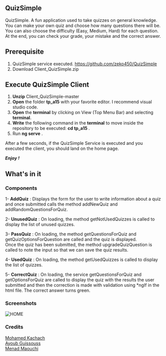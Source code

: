 
## QuizSimple
QuizSimple. A fun application used to take quizzes on general knowledge.  
You can make your own quiz and choose how many questions there will be.  
You can also choose the difficulty (Easy, Medium, Hard) for each question.  
At the end, you can check your grade, your mistake and the correct answer.  

## Prerequisite 
1) QuizSimple service executed. https://github.com/zeko450/QuizSimple  
2) Download Client_QuizSimple.zip

## Execute QuizSimple Client
1) **Unzip** Client_QuizSimple-master
2) **Open** the folder **tp_a15** with your favorite editor.   I recommend visual studio code.  
3) **Open** the **terminal** by clicking on View (Top Menu Bar) and selecting **terminal**.  
4) **Write** the following command in the **terminal** to move inside the repository to be executed: **cd tp_a15** .  
5) Run **ng serve** .  

After a few seconds, if the QuizSimple Service is executed and you executed the client, you should land on the home page.

***Enjoy !***

## What's in it
### Components
1- **AddQuiz** : Displays the form for the user to write information about a quiz and once submitted calls the method addNewQuiz and addRandomQuestionsForQuiz.  

2- **UnusedQuiz** : On loading, the method getNotUsedQuizzes is called to display the list of unused quizzes.  

3- **PassQuiz** : On loading, the method getQuestionsForQuiz and getQuizOptionsForQuestion are called and the quiz is displayed.  
Once the quiz has been submitted, the method upgradeQuizQuestion is called to note the input so that we can save the quiz results.  

4- **UsedQuiz** : On loading, the method getUsedQuizzes is called to display the list of quizzes.  

5- **CorrectQuiz** : On loading, the service getQuestionsForQuiz and getOptionsForQuiz are called to display the quiz with the results the user submitted 
and then the correction is made with validation using *ngIf in the html file. The correct answer turns green.

### Screenshots
![HOME](https://github.com/zeko450/Client_QuizSimple/assets/114595632/8c42433e-4e34-4a38-b4a7-d787625496f9)

### Credits 
[Mohamed Kachach](https://github.com/zeko450/)  
[Ayoub Guissouss](https://github.com/AyoubGuissouss/)  
[Menad Maouchi](https://github.com/menadAPM/)  

